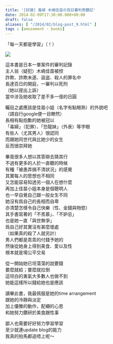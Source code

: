 ```yaml
---
title: '[好讀] 毒婦 木嶋佳苗の百日審判旁聽記'
date: 2014-02-09T17:30:00.000+08:00
draft: false
aliases: [ "/2014/02/blog-post_9.html" ]
tags : [amusement - books]
---
```


「每一天都是學習」（！）  

![](/images/kanaekijima.jpg)

這本書是日本一單案件的審判記錄  
主人翁（疑犯）木嶋佳苗被控  
詐欺、詐欺未遂、盜盗、殺人的罪名中  
長達百日的開庭，一審判以死刑  
（她以提出上訴）  
當中涉及她收取了差不多一億的日圓  
  
矚目之處應該是佳苗小姐（名字有點眼熟）的外貌吧  
（請自行google便一目瞭然）  
長相有點抱歉的她被冠以  
「毒婦」（犯罪）、「恐龍妹」（外表）等字眼  
有些人（尤其男人）很認同  
而跟她同世代與比她少的女生  
反而很崇拜她  
  
畢竟很多人想以其答辯去猜其行  
不過有更多的人於一直聽的時候  
有種「被愚弄搞不清狀況」的感覺  
其實每人的思想也不相同  
又怎能容易知透另一個人在想什麼  
再加上佳苗小姐本身是個聰明人  
也一早自覺自己跟一般女生不同  
她沒有爲自己的長相而自卑  
亦清楚怎樣令自己快樂（性、金錢與物慾）  
其手書寫著的「不羨慕」、「不妒忌」  
也是她一直「與世無爭」  
爲自己好其實沒有甚麼壞處  
（如果真的殺了人就另計）  
男人們都是乖乖的付錢予她的  
然後從她身上得到美食、愛以及性  
根本就是場公平交易  
  
從一開始她已坦蕩蕩的說要錢  
要麼就給；要麼就拉倒  
這坦白的勇氣大多數人也做不到  
她能這樣所以錢給她也是應該  
  
讀畢此書，我最佩服是她的time arrangement  
跟她的冷靜與淡定  
加上優雅的動作，配襯的心思  
和她努力鑽研於美食跟性事  
  
鄙人也需要好好努力學習學習  
至少就連update blog的能力  
我真的拍馬都追唔上呢～
